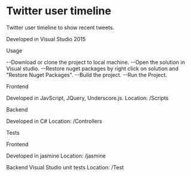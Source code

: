 # Twitter user timeline 
Twitter user timeline to show recent tweets.

Developed in Visual Studio 2015

Usage

--Download or clone the project to local machine.
--Open the solution in Visual studio.
--Restore nuget packages by right click on solution and "Restore Nuget Packages".
--Build the project.
--Run the Project.

Frontend

Developed in JavScript, JQuery, Underscore.js.
Location: /Scripts

Backend

Developed in C#
Location: /Controllers

Tests

Frontend

Developed in jasmine
Location: /jasmine

Backend
Visual Studio unit tests
Location: /Test


